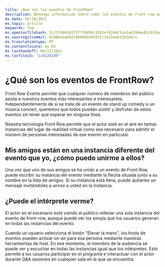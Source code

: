 ```yaml
---
title: ¿Qué son los eventos de FrontRow?
description: Obtenga información sobre cómo los eventos de front-row permiten a los usuarios acercarse y ser personales en los eventos AltspaceVR.
ms.date: 02/10/2021
ms.topic: article
keywords: faq
ms.openlocfilehash: 3c2374662017377f8d50c3261efd2d6c5ce1a619dee02cdc9ad16d6e48436694
ms.sourcegitcommit: b248ba2a6da7d669b430581fc3a1544413b2e9c1
ms.translationtype: MT
ms.contentlocale: es-ES
ms.lasthandoff: 08/11/2021
ms.locfileid: "119128180"
---
```

# <a name="what-are-frontrow-events"></a>¿Qué son los eventos de FrontRow? 

Front Row Events permite que cualquier número de miembros del público asista a nuestros eventos más interesantes e interesantes. Independientemente de si se trata de un evento de stand up comedy o un música concert, queremos que todos puedan asistir y disfrutar de estos eventos sin tener que esperar en ninguna línea. 

Nuestra tecnología Front Row permite que el actor esté en el aire en tantas instancias del lugar de realidad virtual como sea necesario para admitir el número de personas interesadas de ese evento en particular. 

## <a name="my-friends-are-in-a-different-instance-of-the-event-than-me-how-can-i-join-them"></a>Mis amigos están en una instancia diferente del evento que yo, ¿cómo puedo unirme a ellos?

Una vez que uno de sus amigos se ha unido a un evento de Front Row, puede escribir su instancia del evento mediante la flecha situada junto a su nombre en la lista de amigos. Si su instancia está llena, puede quitarles un mensaje invitándoles a unirse a usted en la instancia. 

## <a name="can-the-performer-see-me"></a>¿Puede el intérprete verme?

El actor en el escenario está viendo al público rellenar una sola instancia del evento de front-row, aunque puede ver los emojis que los usuarios generan en todas las instancias del evento.

Cuando un usuario selecciona el botón "Elevar la mano", los hosts de eventos pueden activar on-air para esa persona mediante nuestras herramientas de host. En ese momento, el miembro de la audiencia se puede ver y escuchar en todas las instancias igual que los intérpretes. Esto permite a los usuarios participar en el programa e interactuar con el actor durante Q&A sesiones en cualquier sala en la que se encuentra.